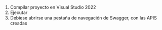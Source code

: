 1. Compilar proyecto en Visual Studio 2022
2. Ejecutar
3. Debiese abrirse una pestaña de navegación de Swagger, con las APIS creadas
